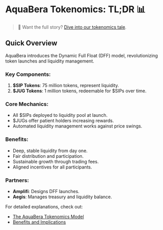 # AquaBera Tokenomics: TL;DR 📊

> 🌟 Want the full story? [Dive into our tokenomics tale](./tokenomics.md).

## Quick Overview

AquaBera introduces the Dynamic Full Float (DFF) model, revolutionizing token launches and liquidity management.

### Key Components:
1. **$SIP Tokens**: 75 million tokens, represent liquidity.
2. **$JUG Tokens**: 1 million tokens, redeemable for $SIPs over time.

### Core Mechanics:
- All $SIPs deployed to liquidity pool at launch.
- $JUGs offer patient holders increasing rewards.
- Automated liquidity management works against price swings.

### Benefits:
- Deep, stable liquidity from day one.
- Fair distribution and participation.
- Sustainable growth through trading fees.
- Aligned incentives for all participants.

### Partners:
- **Amplifi**: Designs DFF launches.
- **Aegis**: Manages treasury and liquidity balance.

For detailed explanations, check out:
- [The AquaBera Tokenomics Model](./aquabera-model.md)
- [Benefits and Implications](./benefits-and-implications.md)